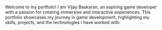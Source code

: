 Welcome to my portfolio! I am Vijay Baskaran, an aspiring game developer with a passion for creating immersive and interactive experiences. This portfolio showcases my journey in game development, highlighting my skills, projects, and the technologies I have worked with.
